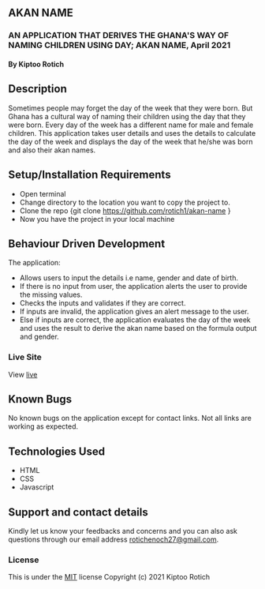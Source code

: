 
## AKAN NAME
### AN APPLICATION THAT DERIVES THE GHANA'S WAY OF NAMING CHILDREN USING DAY; AKAN NAME, April 2021
#### By Kiptoo Rotich
## Description
Sometimes people may forget the day of the week that they were born. But Ghana has a cultural way of naming their children using the day that they were born. Every day of the week has a different name for male and female children. This application takes user details and uses the details to calculate the day of the week and displays the day of the week that he/she was born and also their akan names. 
## Setup/Installation Requirements
* Open terminal
* Change directory to the location you want to copy the project to.
* Clone the repo {git clone https://github.com/rotich1/akan-name }
* Now you have the project in your local machine
## Behaviour Driven Development
The application: 
* Allows users to input the details i.e name, gender and date of birth.
* If there is no input from user, the application alerts the user to provide the missing values.
* Checks the inputs and validates if they are correct.
* If inputs are invalid, the application gives an alert message to the user.
* Else if inputs are correct, the application evaluates the day of the week and uses the result to derive the akan name based on the formula output and gender.  
### Live Site
View [live](https://rotich1.github.io/akan-name/)
## Known Bugs
No known bugs on the application except for contact links. Not all links are working as expected.
## Technologies Used
* HTML
* CSS
* Javascript
## Support and contact details
Kindly let us know your feedbacks and concerns and you can also ask questions through our email address rotichenoch27@gmail.com.
### License
This is under the [MIT](LICENSE) license
Copyright (c) 2021 Kiptoo Rotich
